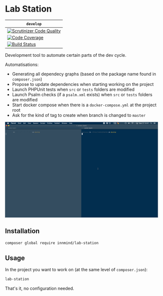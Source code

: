 # Lab Station

| `develop` |
|-----------|
| [![Scrutinizer Code Quality](https://scrutinizer-ci.com/g/Innmind/LabStation/badges/quality-score.png?b=develop)](https://scrutinizer-ci.com/g/Innmind/LabStation/?branch=develop) |
| [![Code Coverage](https://scrutinizer-ci.com/g/Innmind/LabStation/badges/coverage.png?b=develop)](https://scrutinizer-ci.com/g/Innmind/LabStation/?branch=develop) |
| [![Build Status](https://scrutinizer-ci.com/g/Innmind/LabStation/badges/build.png?b=develop)](https://scrutinizer-ci.com/g/Innmind/LabStation/build-status/develop) |

Development tool to automate certain parts of the dev cycle.

Automatisations:
- Generating all dependecy graphs (based on the package name found in `composer.json`)
- Propose to update dependencies when starting working on the project
- Launch PHPUnit tests when `src` or `tests` folders are modified
- Launch Psalm checks (if a `psalm.xml` exists) when `src` or `tests` folders are modified
- Start docker compose when there is a `docker-compose.yml` at the project root
- Ask for the kind of tag to create when branch is changed to `master`

![](example.gif)

## Installation

```sh
composer global require innmind/lab-station
```

## Usage

In the project you want to work on (at the same level of `composer.json`):

```sh
lab-station
```

That's it, no configuration needed.
